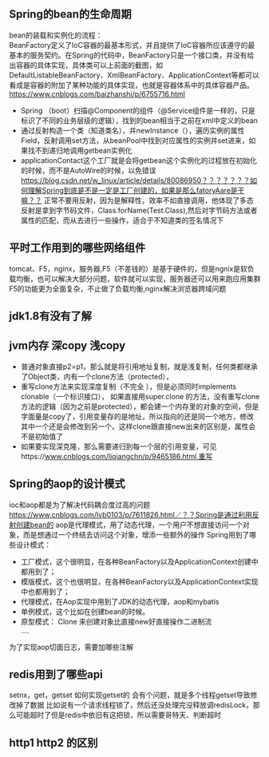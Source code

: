 ## Spring的bean的生命周期
bean的装载和实例化的流程：    
BeanFactory定义了IoC容器的最基本形式，并且提供了IoC容器所应该遵守的最基本的服务契约。在Spring的代码中，BeanFactory只是一个接口类，并没有给出容器的具体实现，具体类可以上前面的截图，如DefaultListableBeanFactory、XmlBeanFactory、ApplicationContext等都可以看成是容器的附加了某种功能的具体实现，也就是容器体系中的具体容器产品。    
https://www.cnblogs.com/baizhanshi/p/6755716.html    
+ Spring （boot）扫描@Component的组件（@Service组件是一样的，只是标识了不同的业务层级的逻辑），找到的bean相当于之前在xml中定义的bean
+ 通过反射构造一个类（知道类名），并newInstance（），遍历实例的属性Field，反射调用set方法，从beanPool中找到对应属性的实例并set进来，如果找不到递归地调用getbean实例化    
+ applicationContact这个工厂就是会将getbean这个实例化的过程放在初始化的时候，而不是AutoWire的时候，以免错误
https://blog.csdn.net/w_linux/article/details/80086950？？？？？？？如何理解Spring到底是不是一定是工厂创建的，如果是那么fatoryAare是干嘛？？
正常不要用反射，因为是解释性，效率不如直接调用，他体现了多态
反射是拿到字节码文件，Class.forName(Test.Class),然后对字节码方法或者属性的匹配，而从去进行一些操作，适合于不知道类的签名情况下

## 平时工作用到的哪些网络组件
 tomcat、F5，nginx，服务器,F5（不差钱的）是基于硬件的，但是ngnix是软负载均衡，也可以解决大部分问题，软件就可以实现，服务器还可以用来跑应用集群
F5的功能更为全面复杂，不止做了负载均衡,nginx解决浏览器跨域问题

## jdk1.8有没有了解
## jvm内存 深copy 浅copy
+  普通对象直接p2=p1，那么就是将引用地址复制，就是浅复制，任何类都继承了Object类，内有一个clone方法（protected），
+  重写clone方法来实现深度复制（不完全 ），但是必须同时implements clonable（一个标识接口）， 如果直接用super.clone 的方法，没有重写clone方法的逻辑（因为之前是protected），都会建一个内存里的对象的空间，但是字面量是copy了，引用变量存的是地址，所以指向的还是同一个地方，修改其中一个还是会修改到另一个。这样clone跟直接new出来的区别是，属性会不是初始值了
+ 如果要实现深克隆，那么需要递归到每一个层的引用变量，可见https://www.cnblogs.com/liqiangchn/p/9465186.html,重写

## Spring的aop的设计模式
ioc和aop都是为了解决代码耦合度过高的问题
https://www.cnblogs.com/lyb0103/p/7611826.html／？？Spring是通过利用反射创建bean的
aop是代理模式，用了动态代理，一个用户不想直接访问一个对象，而是想通过一个终结去访问这个对象，增添一些额外的操作
Spring用到了哪些设计模式：
+ 工厂模式，这个很明显，在各种BeanFactory以及ApplicationContext创建中都用到了；
+ 模版模式，这个也很明显，在各种BeanFactory以及ApplicationContext实现中也都用到了；
+ 代理模式，在Aop实现中用到了JDK的动态代理，aop和mybatis
+ 单例模式，这个比如在创建bean的时候。
+ 原型模式： Clone 来创建对象比直接new好直接操作二进制流     
....

为了实现aop切面日志，需要加哪些注解

## redis用到了哪些api
setnx，get，getset
如何实现getset的
会有个问题，就是多个线程getset导致修改掉了数据
比如说有一个请求线程锁了，然后还没处理完没释放调redisLock，那么可能超时了但是redis中依旧有这把锁，所以需要哥特天、判断超时

## http1 http2 的区别 
